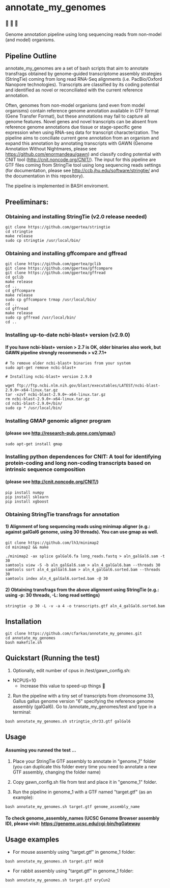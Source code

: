 # annotate_my_genomes 
### :microscope: :hatching_chick: :hatched_chick: 
Genome annotation pipeline using long sequencing reads from non-model (and model) organisms.

## Pipeline Outline

  annotate_my_genomes are a set of bash scripts that aim to annotate transfrags obtained by genome-guided transcriptome assembly strategies (StringTie) coming from long read RNA-Seq alignments (i.e. PacBio/Oxford Nanopore technologies). Transcripts are classified by its coding potential and identified as novel or reconciliated with the current reference annotation.
  
  Often, genomes from non-model organisms (and even from model organisms) contain reference genome annotation available in GTF format (Gene Transfer Format), but these annotations may fail to capture all genome features. Novel genes and novel transcripts can be absent from reference genome annotations due tissue or stage-specific gene expression when using RNA-seq data for transcript characterization. The pipeline aims to conciliate current gene annotation from an organism and expand this annotation by annotating transcripts with GAWN (Genome Annotation Without Nightmares, please see https://github.com/enormandeau/gawn) and classify coding potential with CNIT tool (http://cnit.noncode.org/CNIT/). The input for this pipeline are GTF files coming from StringTie tool using long sequencing reads settings (for documentation, please see http://ccb.jhu.edu/software/stringtie/ and the documentation in this repository). 

The pipeline is implemented in BASH enviroment.


## Preeliminars:

### Obtaining and installing StringTie (v2.0 release needed)

```
git clone https://github.com/gpertea/stringtie
cd stringtie
make release
sudo cp stringtie /usr/local/bin/
```
### Obtaining and installing gffcompare and gffread

```
git clone https://github.com/gpertea/gclib
git clone https://github.com/gpertea/gffcompare
git clone https://github.com/gpertea/gffread
cd gclib
make release
cd ..
cd gffcompare
make release
sudo cp gffcompare trmap /usr/local/bin/
cd ..
cd gffread
make release
sudo cp gffread /usr/local/bin/
cd ..
```
### Installing up-to-date ncbi-blast+ version (v2.9.0)
#### If you have ncbi-blast+ version > 2.7 is OK, older binaries also work, but GAWN pipeline strongly recommends > v2.7.1+

```
# To remove older ncbi-blast+ binaries from your system 
sudo apt-get remove ncbi-blast+

# Installing ncbi-blast+ version 2.9.0

wget ftp://ftp.ncbi.nlm.nih.gov/blast/executables/LATEST/ncbi-blast-2.9.0+-x64-linux.tar.gz
tar -xzvf ncbi-blast-2.9.0+-x64-linux.tar.gz
rm ncbi-blast-2.9.0+-x64-linux.tar.gz
cd ncbi-blast-2.9.0+/bin/
sudo cp * /usr/local/bin/ 
```
### Installing GMAP genomic aligner program 
#### (please see http://research-pub.gene.com/gmap/)

```
sudo apt-get install gmap
```

### Installing python dependences for CNIT: A tool for identifying protein-coding and long non-coding transcripts based on intrinsic sequence composition 
#### (please see http://cnit.noncode.org/CNIT/)

```
pip install numpy
pip install sklearn
pip install xgboost
```

### Obtaining StringTie transfrags for annotation

#### 1) Alignment of long sequencing reads using minimap aligner (e.g.: against galGal6 genome, using 30 threads). You can use gmap as well. 
```
git clone https://github.com/lh3/minimap2
cd minimap2 && make

./minimap2 -ax splice galGal6.fa long_reads.fastq > aln_galGal6.sam -t 30
samtools view -S -b aln_galGal6.sam > aln_4_galGal6.bam --threads 30
samtools sort aln_4_galGal6.bam > aln_4_galGal6.sorted.bam --threads 30
samtools index aln_4_galGal6.sorted.bam -@ 30
```

#### 2) Obtaining transfrags from the above alignment using StringTie (e.g.: using -p: 30 threads, -L: long read settings)
```
stringtie -p 30 -L -v -a 4 -o transcripts.gtf aln_4_galGal6.sorted.bam
```

## Installation
  
```
git clone https://github.com/cfarkas/annotate_my_genomes.git
cd annotate_my_genomes
bash makefile.sh
```

## Quickstart (Running the test)

1) Optionally, edit number of cpus in /test/gawn_config.sh:

- NCPUS=10
  - Increase this value to speed-up things :rocket:

2) Run the pipeline with a tiny set of transcripts from chromosome 33, Gallus gallus genome version "6" specifying the reference genome assembly (galGal6). Go to /annotate_my_genomes/test and type in a terminal:

```
bash annotate_my_genomes.sh stringtie_chr33.gtf galGal6
```

## Usage


#### Assuming you runned the test ...

1) Place your StringTie GTF assembly to annotate in "genome_1" folder (you can duplicate this folder every time you need to annotate a new GTF assembly, changing the folder name)

2) Copy gawn_config.sh file from test and place it in "genome_1" folder.

3) Run the pipeline in genome_1 with a GTF named "target.gtf" (as an example):
```
bash annotate_my_genomes.sh target.gtf genome_assembly_name
```
#### To check genome_assembly_names (UCSC Genome Browser assembly ID), please visit: https://genome.ucsc.edu/cgi-bin/hgGateway


## Usage examples

- For mouse assembly using "target.gtf" in genome_1 folder:
```
bash annotate_my_genomes.sh target.gtf mm10
```
- For rabbit assembly using "target.gtf" in genome_1 folder:
```
bash annotate_my_genomes.sh target.gtf oryCun2
```

